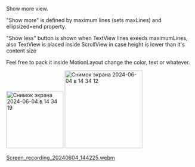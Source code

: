 Show more view.


"Show more" is defined by maximum lines (sets maxLines) and ellipsized=end property.

"Show less" button is shown when TextView lines exeeds maximumLines, also TextView is placed inside ScrollView in case height is lower than it's content size

Feel free to pack it inside MotionLayout change the color, text or whatever.

<img width="153" alt="Снимок экрана 2024-06-04 в 14 34 19" src="https://github.com/Sukhobrusov/ShowMoreVIew/assets/34832468/e35509ac-c684-4c95-857d-ad2bc4067292">
<img width="208" alt="Снимок экрана 2024-06-04 в 14 34 12" src="https://github.com/Sukhobrusov/ShowMoreVIew/assets/34832468/f6c0f87f-8820-4599-98ed-6d2fcda678a8">

[Screen_recording_20240604_144225.webm](https://github.com/Sukhobrusov/ShowMoreVIew/assets/34832468/12037066-4353-4b66-a701-8d4fcf0e360c)
